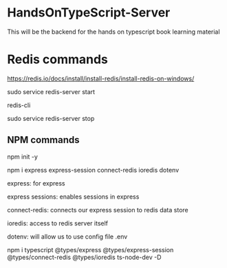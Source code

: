 # HandsOnTypeScript-Server
This will be the backend for the hands on typescript book learning material

# Redis commands

https://redis.io/docs/install/install-redis/install-redis-on-windows/

sudo service redis-server start

redis-cli

sudo service redis-server stop

## NPM commands

npm init -y

npm i express express-session connect-redis ioredis dotenv

express: for express

express sessions: enables sessions in express

connect-redis: connects our express session to redis data store

ioredis: access to redis server itself

dotenv: will allow us to use config file .env 

npm i typescript @types/express @types/express-session @types/connect-redis @types/ioredis ts-node-dev -D